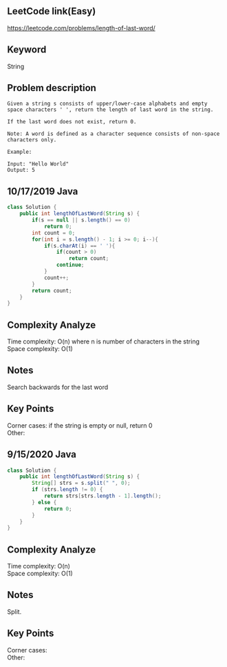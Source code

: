 ## LeetCode link(Easy)
https://leetcode.com/problems/length-of-last-word/

## Keyword
String

## Problem description
```
Given a string s consists of upper/lower-case alphabets and empty space characters ' ', return the length of last word in the string.

If the last word does not exist, return 0.

Note: A word is defined as a character sequence consists of non-space characters only.

Example:

Input: "Hello World"
Output: 5
```
## 10/17/2019 Java

```java
class Solution {
    public int lengthOfLastWord(String s) {
        if(s == null || s.length() == 0)
            return 0;
        int count = 0;
        for(int i = s.length() - 1; i >= 0; i--){
            if(s.charAt(i) == ' '){
                if(count > 0)
                    return count;
                continue;
            }
            count++;
        }
        return count;
    }
}
```

## Complexity Analyze
Time complexity: O(n) where n is number of characters in the string\
Space complexity: O(1)

## Notes
Search backwards for the last word

## Key Points
Corner cases: if the string is empty or null, return 0\
Other: 


## 9/15/2020 Java

```java
class Solution {
    public int lengthOfLastWord(String s) {
        String[] strs = s.split(" ", 0);
        if (strs.length != 0) {
            return strs[strs.length - 1].length();
        } else {
            return 0;
        }
    }
}
```

## Complexity Analyze
Time complexity: O(n)\
Space complexity: O(1)

## Notes
Split.  

## Key Points
Corner cases: \
Other: 


